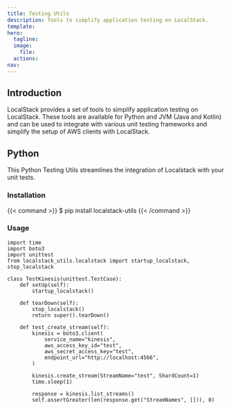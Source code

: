 ```yaml
---
title: Testing Utils
description: Tools to simplify application testing on LocalStack.
template: 
hero:
  tagline: 
  image:
    file: 
  actions:
nav: 
---
```


## Introduction

LocalStack provides a set of tools to simplify application testing on LocalStack.
These tools are available for Python and JVM (Java and Kotlin) and can be used to integrate with various unit testing frameworks and simplify the setup of AWS clients with LocalStack.

## Python

This Python Testing Utils streamlines the integration of Localstack with your unit tests.

### Installation

{{< command >}}
$ pip install localstack-utils
{{< /command >}}

### Usage

```python3
import time
import boto3
import unittest
from localstack_utils.localstack import startup_localstack, stop_localstack

class TestKinesis(unittest.TestCase):
    def setUp(self):
        startup_localstack()

    def tearDown(self):
        stop_localstack()
        return super().tearDown()

    def test_create_stream(self):
        kinesis = boto3.client(
            service_name="kinesis",
            aws_access_key_id="test",
            aws_secret_access_key="test",
            endpoint_url="http://localhost:4566",
        )

        kinesis.create_stream(StreamName="test", ShardCount=1)
        time.sleep(1)

        response = kinesis.list_streams()
        self.assertGreater(len(response.get("StreamNames", [])), 0)
```